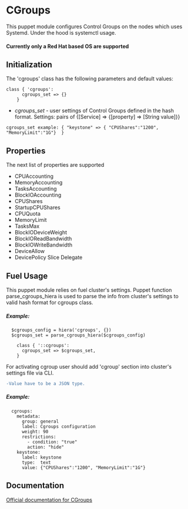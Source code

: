 # CGroups


This puppet module configures Control Groups on the nodes which uses Systemd. Under the hood is systemctl usage.
#### Currently only a Red Hat based OS are supported  




## Initialization

The 'cgroups' class has the following parameters and default values:
```puppet
class { 'cgroups':
      cgroups_set => {}
    }
```

* *cgroups_set* - user settings of Control Groups defined in the hash
 format. Settings: pairs of {[Service] => {[property] => [String value]}}

``` cgroups_set example: { "keystone" => { "CPUShares":"1200", "MemoryLimit":"1G"}  } ```

## Properties
The next list of properties are supported
 * CPUAccounting    
 * MemoryAccounting  
 * TasksAccounting
 * BlockIOAccounting
 * CPUShares
 * StartupCPUShares
 * CPUQuota
 * MemoryLimit
 * TasksMax
 * BlockIODeviceWeight   
 * BlockIOReadBandwidth  
 * BlockIOWriteBandwidth 
 * DeviceAllow          
 * DevicePolicy
 Slice
 Delegate

## Fuel Usage
This puppet module relies on fuel cluster's settings. Puppet function parse_cgroups_hiera is used to parse the info from cluster's settings to valid hash format for cgroups class. 
##### Example:

```puppet
  $cgroups_config = hiera('cgroups', {})
  $cgroups_set = parse_cgroups_hiera($cgroups_config)

    class { '::cgroups':
      cgroups_set => $cgroups_set,
    }
```

For activating cgroup user should add 'cgroup' section into cluster's settings
file via CLI. 
```diff 
-Value have to be a JSON type.
```
##### Example:
```
  cgroups:
    metadata:
      group: general
      label: Cgroups configuration
      weight: 90
      restrictions:
        - condition: "true"
        action: "hide"
    keystone:
      label: keystone
      type:  text
      value: {"CPUShares":"1200", "MemoryLimit":"1G"}
```



## Documentation

[Official documentation for CGroups](https://access.redhat.com/documentation/en-US/Red_Hat_Enterprise_Linux/7/html/Resource_Management_Guide/index.html)
